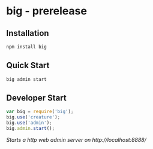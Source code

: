 # big - prerelease

## Installation

```bash
npm install big
```

## Quick Start

```bash
big admin start
```

## Developer Start

```js
var big = require('big');
big.use('creature');
big.use('admin');
big.admin.start();
```

*Starts a http web admin server on http://localhost:8888/*
